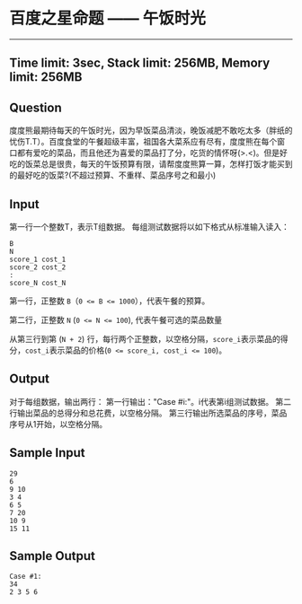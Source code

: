  # 百度之星命题 —— 午饭时光

---

## Time limit: 3sec, Stack limit: 256MB, Memory limit: 256MB

## Question

度度熊最期待每天的午饭时光，因为早饭菜品清淡，晚饭减肥不敢吃太多（胖纸的忧伤T.T）。百度食堂的午餐超级丰富，祖国各大菜系应有尽有，度度熊在每个窗口都有爱吃的菜品，而且他还为喜爱的菜品打了分，吃货的情怀呀(>.<)。但是好吃的饭菜总是很贵，每天的午饭预算有限，请帮度度熊算一算，怎样打饭才能买到的最好吃的饭菜?(不超过预算、不重样、菜品序号之和最小)

## Input 
第一行一个整数T，表示T组数据。
每组测试数据将以如下格式从标准输入读入：

	B
	N
    score_1 cost_1
	score_2 cost_2
	: 
	score_N cost_N
	
第一行，正整数 `B`（`0 <= B <= 1000`），代表午餐的预算。

第二行，正整数 `N` (`0 <= N <= 100`), 代表午餐可选的菜品数量

从第三行到第 (`N + 2`) 行，每行两个正整数，以空格分隔，`score_i`表示菜品的得分，`cost_i`表示菜品的价格(`0 <= score_i, cost_i <= 100`)。

## Output 
对于每组数据，输出两行：
第一行输出："Case #i:"。i代表第i组测试数据。
第二行输出菜品的总得分和总花费，以空格分隔。
第三行输出所选菜品的序号，菜品序号从1开始，以空格分隔。

## Sample Input

	29
	6
    9 10
	3 4
	6 5
	7 20
	10 9
	15 11

## Sample Output
	
	Case #1:
	34
	2 3 5 6